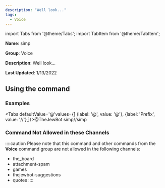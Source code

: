 ```yaml
---
description: "Well look..."
tags:
  - Voice
---
```

import Tabs from '@theme/Tabs';
import TabItem from '@theme/TabItem';

**Name**: simp

**Group**: Voice

**Description**: Well look...

**Last Updated**: 1/13/2022

## Using the command

### Examples
<Tabs defaultValue='@'values={[ {label: '@', value: '@'}, {label: 'Prefix', value: '//'},]}><TabItem value='@'>@TheJewBot simp</TabItem><TabItem value='//'>//simp</TabItem></Tabs>

### Command Not Allowed in these Channels
::::caution Please note that this command and other commands from the **Voice** command group are not allowed in the following channels:
- the_board
- attachment-spam
- games
- thejewbot-suggestions
- quotes
::::